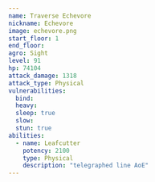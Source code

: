 ```yaml
---
name: Traverse Echevore
nickname: Echevore
image: echevore.png
start_floor: 1
end_floor: 
agro: Sight
level: 91
hp: 74104
attack_damage: 1318
attack_type: Physical
vulnerabilities:
  bind: 
  heavy: 
  sleep: true
  slow: 
  stun: true
abilities:
  - name: Leafcutter
    potency: 2100
    type: Physical
    description: "telegraphed line AoE"
---
```

